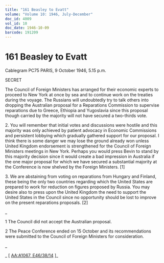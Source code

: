 ```yaml
---
title: "161 Beasley to Evatt"
volume: "Volume 10: 1946, July-December"
doc_id: 4009
vol_id: 10
doc_date: 1946-10-09
barcode: 191209
---
```


# 161 Beasley to Evatt

Cablegram PC75 PARIS, 9 October 1946, 5.15 p.m.

SECRET

The Council of Foreign Ministers has arranged for their economic experts to proceed to New York at once by sea and to continue work on the treaties during the voyage. The Russians will undoubtedly try to talk others into dropping the Australian proposal for a Reparations Commission to supervise reparations due to Greece, Ethiopia and Yugoslavia since this proposal though carried by the majority will not have secured a two-thirds vote.

2\. You will remember that initial votes and discussions were hostile and this majority was only achieved by patient advocacy in Economic Commissions and persistent lobbying which gradually gathered support for our proposal. I think there is some danger we may lose the ground already won unless United Kingdom endorsement is strengthened for the Council of Foreign Ministers meetings in New York. Perhaps you would press Bevin to stand by this majority decision since it would create a bad impression in Australia if the one major proposal for which we have secured a substantial majority at the Conference is now shelved by the Foreign Ministers. [1]

3\. We are abstaining from voting on reparations from Hungary and Finland, these being the only two countries regarding which the United States are prepared to work for reduction on figures proposed by Russia. You may desire also to press upon the United Kingdom the need to support the United States in the Council since no opportunity should be lost to improve on the present reparations proposals. [2]

_

1 The Council did not accept the Australian proposal.

2 The Peace Conference ended on 15 October and its recommendations were submitted to the Council of Foreign Ministers for consideration.

_

_ [ [AA:A1067, E46/38/14](http://www.naa.gov.au/cgi-bin/Search?O=I&Number=191209) ]_
